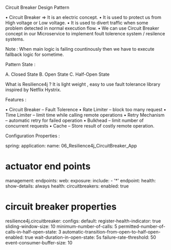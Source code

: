 Circuit Breaker Design Pattern 


•	Circuit Breaker => It is an electric concept.
•	It is used to protect us from High voltage or Low voltage.
•	It is used to divert traffic when some problem detected in normal execution flow.
•	We can use Circuit Breaker concept in our Microservice to implement foult tolerence system / resilence systems.

Note : When main logic is failing countinously then we have to execute fallback logic for sometime.

Pattern State :

A.	Closed State
B.	Open State
C.	Half-Open State
 
What is Resilience4j ?
It is light weight , easy to use fault tolerance library inspired by Netflix Hystrix.

Features :

•	Circuit Breaker – Fault Tolerence
•	Rate Limiter – block too many request
•	Time Limiter – limit time while calling remote operations
•	Retry Mechanism – automatic retry for failed operation
•	Bulkhead – limit number of concurrent requests
•	Cache – Store result of costly remote operation.

Configuration Properties :

spring:
  application:
    name: 06_Resilience4j_CircuitBreaker_App

# actuator end points 
management:
  endpoints:
    web:
      exposure:
        include:
        - '*' 
  endpoint:
    health:
      show-details: always
  health:
    circuitbreakers:
      enabled: true

# circuit breaker properties
resilience4j.circuitbreaker:
    configs:
      default:
        register-health-indicator: true
        sliding-window-size: 10
        minimum-number-of-calls: 5
        permitted-number-of-calls-in-half-open-state: 3
        automatic-transition-from-open-to-half-open-enabled: true
        wait-duration-in-open-state: 5s
        failure-rate-threshold: 50
        event-consumer-buffer-size: 10
        



